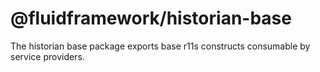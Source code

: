 # @fluidframework/historian-base

The historian base package exports base r11s constructs consumable by service providers.
